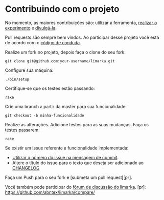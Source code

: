 # Contribuindo com o projeto

No momento, as maiores contribuições são: utilizar a ferramenta, [realizar o experimento]
e [divulgá-la](https://github.com/abntex/limarka/wiki/Imprensa).

[realizar o experimento]: https://github.com/abntex/limarka/wiki/Experimentos

Pull requests são sempre bem vindos. Ao participar desse projeto você está de 
acordo com o [código de conduda].

[código de conduda]: https://github.com/abntex/limarka/blob/master/CONTRIBUTING.md

Realize um fork no projeto, depois faça o clone do seu fork:

    git clone git@github.com:your-username/limarka.git

Configure sua máquina:

    ./bin/setup

Certifique-se que os testes estão passando:

    rake

Crie uma branch a partir da master para sua funcionalidade:

    git checkout -b minha-funcionalidade

Realize as alterações. Adicione testes para as suas mudanças. Faça os testes passarem:

    rake

Se existir um Issue referente a funcionalidade implementada:

- [Utilizar o número do issue na mensagem de commit](https://help.github.com/articles/closing-issues-via-commit-messages/).
- Altere o título do issue para o texto que deseja ser adicionado ao [CHANGELOG](https://github.com/abntex/limarka/blob/master/CHANGELOG.md)

Faça um Push para o seu fork e [submeta um pull request][pr].

Você também pode participar do [fórum de discussão do limarka](https://groups.google.com/forum/#!forum/limarka).
[pr]: https://github.com/abntex/limarka/compare/
